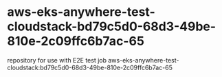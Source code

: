 # aws-eks-anywhere-test-cloudstack-bd79c5d0-68d3-49be-810e-2c09ffc6b7ac-65
repository for use with E2E test job aws-eks-anywhere-test-cloudstack:bd79c5d0-68d3-49be-810e-2c09ffc6b7ac-65
